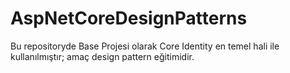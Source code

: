 # AspNetCoreDesignPatterns

Bu repositoryde Base Projesi olarak Core Identity en temel hali ile kullanılmıştır; amaç design pattern eğitimidir. 

